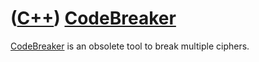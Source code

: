 # ([C++](Cpp.md)) [CodeBreaker](CppCodeBreaker.md)

[CodeBreaker](CppCodeBreaker.md) is an obsolete tool to break multiple ciphers.